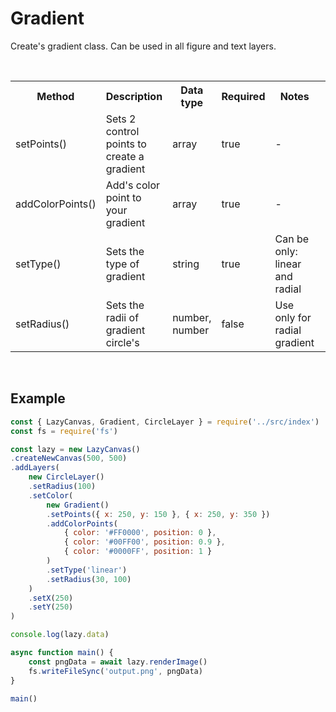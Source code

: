 # Gradient

Create's gradient class. Can be used in all figure and text layers.

<br>

<table>
    <tr>
        <th>Method</th>
        <th>Description</th>
        <th>Data type</th>
        <th>Required</th>
        <th>Notes<th>
    </tr>
    <tr>
        <td>setPoints()</td>
        <td>Sets 2 control points to create a gradient</td>
        <td>array</td>
        <td>true</td>
        <td>-</td>
    </tr>
    <tr>
        <td>addColorPoints()</td>
        <td>Add's color point to your gradient</td>
        <td>array</td>
        <td>true</td>
        <td>-</td>
    </tr>
    <tr>
        <td>setType()</td>
        <td>Sets the type of gradient</td>
        <td>string</td>
        <td>true</td>
        <td>Can be only: linear and radial</td>
    </tr>
    <tr>
        <td>setRadius()</td>
        <td>Sets the radii of gradient circle's</td>
        <td>number, number</td>
        <td>false</td>
        <td>Use only for radial gradient</td>
    </tr>
</table>

<br>

## Example
```js
const { LazyCanvas, Gradient, CircleLayer } = require('../src/index')
const fs = require('fs')

const lazy = new LazyCanvas()
.createNewCanvas(500, 500)
.addLayers(
    new CircleLayer()
    .setRadius(100)
    .setColor(
        new Gradient()
        .setPoints({ x: 250, y: 150 }, { x: 250, y: 350 })
        .addColorPoints(
            { color: '#FF0000', position: 0 },
            { color: '#00FF00', position: 0.9 },
            { color: '#0000FF', position: 1 }
        )
        .setType('linear')
        .setRadius(30, 100)
    )
    .setX(250)
    .setY(250)
)

console.log(lazy.data)

async function main() {
    const pngData = await lazy.renderImage()
    fs.writeFileSync('output.png', pngData)
}

main()
```